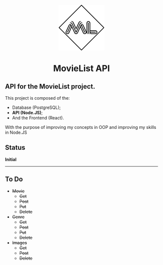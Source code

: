 <p align="center">
    <img src="./logo.svg" style="width:150px;">
</p>
<h1 align="center">MovieList API</h1>

## API for the MovieList project.

This project is composed of the: 
- Database (PostgreSQL);
- **API (Node.JS)**;
- And the Frontend (React).

With the purpose of improving my concepts in OOP and improving my skills in Node.JS

## Status

**Initial**

---

## To Do

- ~~Movie~~
  - ~~Get~~
  - ~~Post~~
  - ~~Put~~
  - ~~Delete~~
- ~~Genre~~
  - ~~Get~~
  - ~~Post~~
  - ~~Put~~
  - ~~Delete~~
- ~~Images~~
  - ~~Get~~
  - ~~Post~~
  - ~~Delete~~